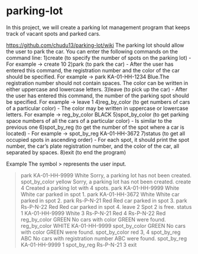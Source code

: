 # parking-lot
In this project, we will create a parking lot management program that keeps track of vacant spots and parked cars.

https://github.com/chudu13/parking-lot/wiki
The parking lot should allow the user to park the car.
You can enter the following commands on the command line:
1)create (to specify the number of spots on the parking lot) - For example -> create 10
2)park (to park the car) - After the user has entered this command, the registration number and the color of the car should be specified. For example -> park KA-01-HH-1234 Blue.The registration number should not contain spaces. The color can be written in either uppercase and lowercase letters.
3)leave (to pick up the car) - After the user has entered this command, the number of the parking spot should be specified. For example -> leave 1
4)reg_by_color (to get numbers of cars of a particular color) - The color may be written in uppercase or lowercase letters. For example -> reg_by_color BLACK
5)spot_by_color (to get parking space numbers of all the cars of a particular color) - Is similar to the previous one
6)spot_by_reg (to get the number of the spot where a car is located) - For example -> spot_by_reg KA-01-HH-3672
7)status (to get all occupied spots in ascending order) - For each spot, it should print the spot number, the car’s plate registration number, and the color of the car, all separated by spaces.
8)exit (to end the program)

Example
The symbol > represents the user input.

> park KA-01-HH-9999 White
Sorry, a parking lot has not been created.
> spot_by_color yellow
Sorry, a parking lot has not been created.
> create 4
Created a parking lot with 4 spots.
> park KA-01-HH-9999 White
White car parked in spot 1.
> park KA-01-HH-3672 White
White car parked in spot 2.
> park Rs-P-N-21 Red
Red car parked in spot 3.
> park Rs-P-N-22 Red
Red car parked in spot 4.
> leave 2
Spot 2 is free.
> status
1 KA-01-HH-9999 White
3 Rs-P-N-21 Red
4 Rs-P-N-22 Red
> reg_by_color GREEN
No cars with color GREEN were found.
> reg_by_color WHITE
KA-01-HH-9999
> spot_by_color GREEN
No cars with color GREEN were found.
> spot_by_color red
3, 4
> spot_by_reg ABC
No cars with registration number ABC were found.
> spot_by_reg KA-01-HH-9999
1
> spot_by_reg Rs-P-N-21
3
> exit

